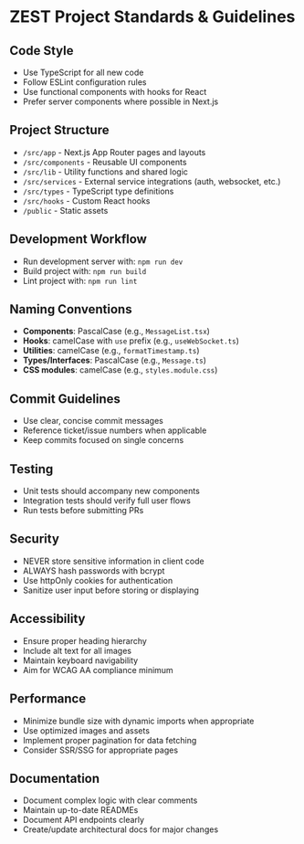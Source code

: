 # ZEST Project Standards & Guidelines

## Code Style

- Use TypeScript for all new code
- Follow ESLint configuration rules
- Use functional components with hooks for React
- Prefer server components where possible in Next.js

## Project Structure

- `/src/app` - Next.js App Router pages and layouts
- `/src/components` - Reusable UI components
- `/src/lib` - Utility functions and shared logic
- `/src/services` - External service integrations (auth, websocket, etc.)
- `/src/types` - TypeScript type definitions
- `/src/hooks` - Custom React hooks
- `/public` - Static assets

## Development Workflow

- Run development server with: `npm run dev`
- Build project with: `npm run build`
- Lint project with: `npm run lint`

## Naming Conventions

- **Components**: PascalCase (e.g., `MessageList.tsx`)
- **Hooks**: camelCase with `use` prefix (e.g., `useWebSocket.ts`)
- **Utilities**: camelCase (e.g., `formatTimestamp.ts`)
- **Types/Interfaces**: PascalCase (e.g., `Message.ts`)
- **CSS modules**: camelCase (e.g., `styles.module.css`)

## Commit Guidelines

- Use clear, concise commit messages
- Reference ticket/issue numbers when applicable
- Keep commits focused on single concerns

## Testing

- Unit tests should accompany new components
- Integration tests should verify full user flows
- Run tests before submitting PRs

## Security

- NEVER store sensitive information in client code
- ALWAYS hash passwords with bcrypt
- Use httpOnly cookies for authentication
- Sanitize user input before storing or displaying

## Accessibility

- Ensure proper heading hierarchy
- Include alt text for all images
- Maintain keyboard navigability
- Aim for WCAG AA compliance minimum

## Performance

- Minimize bundle size with dynamic imports when appropriate
- Use optimized images and assets
- Implement proper pagination for data fetching
- Consider SSR/SSG for appropriate pages

## Documentation

- Document complex logic with clear comments
- Maintain up-to-date READMEs
- Document API endpoints clearly
- Create/update architectural docs for major changes